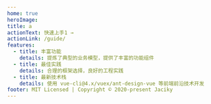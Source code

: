 ```yaml
---
home: true
heroImage:
title: a
actionText: 快速上手1 →
actionLink: /guide/
features:
  - title: 丰富功能
    details: 提炼了典型的业务模型，提供了丰富的功能组件
  - title: 最佳实践
    details: 合理的框架选择，良好的工程实践
  - title: 最新技术栈
    details: 使用 vue-cli@4.x/vuex/ant-design-vue 等前端前沿技术开发
footer: MIT Licensed | Copyright © 2020-present Jaciky
---
```

